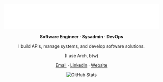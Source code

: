 <p align="center">
  <img alt="life" width="550" src="life.png">
</p>

<p align="center">
  <strong>Software Engineer</strong> · <strong>Sysadmin</strong> · <strong>DevOps</strong>
</p>

<p align="center">
  I build APIs, manage systems, and develop software solutions.
</p>

<p align="center">
  (I use Arch, btw)
</p>

<p align="center">
  <a href="mailto:zedsalim@proton.me">Email</a> ·
  <a href="https://www.linkedin.com/in/zedsalim/">LinkedIn</a> ·
  <a href="https://salimzaidi.netlify.app/">Website</a>
</p>
<p align="center">
  <img src="https://github-readme-stats.vercel.app/api?username=zedsalim&show_icons=true&hide_title=true&hide_border=true&theme=highcontrast" alt="GitHub Stats">
</p>
